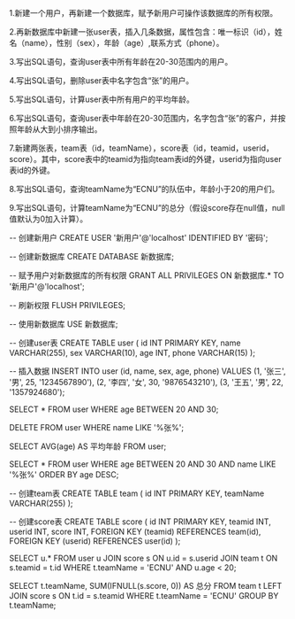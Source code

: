 1.新建一个用户，再新建一个数据库，赋予新用户可操作该数据库的所有权限。

2.再新数据库中新建一张user表，插入几条数据，属性包含：唯一标识（id），姓名（name），性别（sex），年龄（age）,联系方式（phone）。

3.写出SQL语句，查询user表中所有年龄在20-30范围内的用户。

4.写出SQL语句，删除user表中名字包含“张”的用户。

5.写出SQL语句，计算user表中所有用户的平均年龄。

6.写出SQL语句，查询user表中年龄在20-30范围内，名字包含“张”的客户，并按照年龄从大到小排序输出。

7.新建两张表，team表（id，teamName），score表（id，teamid，userid，score）。其中，score表中的teamid为指向team表id的外键，userid为指向user表id的外键。

8.写出SQL语句，查询teamName为“ECNU”的队伍中，年龄小于20的用户们。

9.写出SQL语句，计算teamName为“ECNU”的总分（假设score存在null值，null值默认为0加入计算）。



-- 创建新用户
CREATE USER '新用户'@'localhost' IDENTIFIED BY '密码';

-- 创建新数据库
CREATE DATABASE 新数据库;

-- 赋予用户对新数据库的所有权限
GRANT ALL PRIVILEGES ON 新数据库.* TO '新用户'@'localhost';

-- 刷新权限
FLUSH PRIVILEGES;





-- 使用新数据库
USE 新数据库;

-- 创建user表
CREATE TABLE user (
    id INT PRIMARY KEY,
    name VARCHAR(255),
    sex VARCHAR(10),
    age INT,
    phone VARCHAR(15)
);

-- 插入数据
INSERT INTO user (id, name, sex, age, phone) VALUES
(1, '张三', '男', 25, '1234567890'),
(2, '李四', '女', 30, '9876543210'),
(3, '王五', '男', 22, '1357924680');



SELECT * FROM user WHERE age BETWEEN 20 AND 30;

DELETE FROM user WHERE name LIKE '%张%';

SELECT AVG(age) AS 平均年龄 FROM user;

SELECT * FROM user WHERE age BETWEEN 20 AND 30 AND name LIKE '%张%' ORDER BY age DESC;





-- 创建team表
CREATE TABLE team (
    id INT PRIMARY KEY,
    teamName VARCHAR(255)
);

-- 创建score表
CREATE TABLE score (
    id INT PRIMARY KEY,
    teamid INT,
    userid INT,
    score INT,
    FOREIGN KEY (teamid) REFERENCES team(id),
    FOREIGN KEY (userid) REFERENCES user(id)
);



SELECT u.* FROM user u
JOIN score s ON u.id = s.userid
JOIN team t ON s.teamid = t.id
WHERE t.teamName = 'ECNU' AND u.age < 20;



SELECT t.teamName, SUM(IFNULL(s.score, 0)) AS 总分
FROM team t
LEFT JOIN score s ON t.id = s.teamid
WHERE t.teamName = 'ECNU'
GROUP BY t.teamName;
